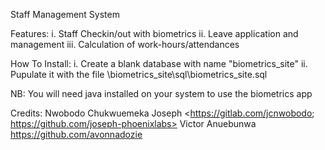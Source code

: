 Staff Management System

Features:
    i. Staff Checkin/out with biometrics
    ii. Leave application and management
    iii. Calculation of work-hours/attendances

How To Install:
    i. Create a blank database with name "biometrics_site"
    ii. Pupulate it with the file \biometrics_site\sql\biometrics_site.sql

NB: You will need java installed on your system to use the biometrics app

Credits:
    Nwobodo Chukwuemeka Joseph <https://gitlab.com/jcnwobodo; https://github.com/joseph-phoenixlabs>
    Victor Anuebunwa <https://github.com/avonnadozie>
